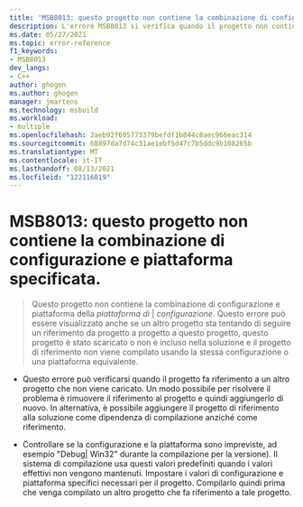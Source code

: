 ```yaml
---
title: 'MSB8013: questo progetto non contiene la combinazione di configurazione e piattaforma specificata.'
description: L'errore MSB8013 si verifica quando il progetto non contiene la combinazione di configurazione e piattaforma specificata.
ms.date: 05/27/2021
ms.topic: error-reference
f1_keywords:
- MSB8013
dev_langs:
- C++
author: ghogen
ms.author: ghogen
manager: jmartens
ms.technology: msbuild
ms.workload:
- multiple
ms.openlocfilehash: 2aeb92f695773379befdf1b844c8aec966eac314
ms.sourcegitcommit: 68897da7d74c31ae1ebf5d47c7b5ddc9b108265b
ms.translationtype: MT
ms.contentlocale: it-IT
ms.lasthandoff: 08/13/2021
ms.locfileid: "122116019"
---
```

# <a name="msb8013-this-project-doesnt-contain-the-configuration-and-platform-combination-specified"></a>MSB8013: questo progetto non contiene la combinazione di configurazione e piattaforma specificata.

> Questo progetto non contiene la combinazione di configurazione e piattaforma della *piattaforma di* &vert; *configurazione*. Questo errore può essere visualizzato anche se un altro progetto sta tentando di seguire un riferimento da progetto a progetto a questo progetto, questo progetto è stato scaricato o non è incluso nella soluzione e il progetto di riferimento non viene compilato usando la stessa configurazione o una piattaforma equivalente.

- Questo errore può verificarsi quando il progetto fa riferimento a un altro progetto che non viene caricato. Un modo possibile per risolvere il problema è rimuovere il riferimento al progetto e quindi aggiungerlo di nuovo. In alternativa, è possibile aggiungere il progetto di riferimento alla soluzione come dipendenza di compilazione anziché come riferimento.

- Controllare se la configurazione e la piattaforma sono impreviste, ad esempio "Debug| Win32" durante la compilazione per la versione). Il sistema di compilazione usa questi valori predefiniti quando i valori effettivi non vengono mantenuti. Impostare i valori di configurazione e piattaforma specifici necessari per il progetto. Compilarlo quindi prima che venga compilato un altro progetto che fa riferimento a tale progetto.
